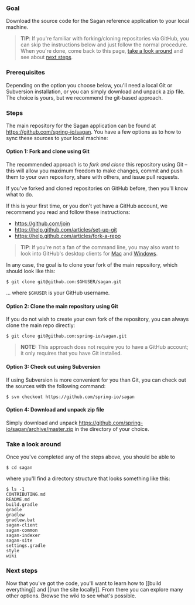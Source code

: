 ### Goal

Download the source code for the Sagan reference application to your local machine.

> **TIP**: If you're familiar with forking/cloning repositories via GitHub, you can skip the instructions below and just follow the normal procedure. When you're done, come back to this page, [take a look around](#take-a-look-around) and see about [next steps](#next-steps).

### Prerequisites

Depending on the option you choose below, you'll need a local Git or Subversion installation, or you can simply download and unpack a zip file. The choice is yours, but we recommend the git-based approach.

### Steps

The main repository for the Sagan application can be found at <https://github.com/spring-io/sagan>. You have a few options as to how to sync these sources to your local machine:

#### Option 1: Fork and clone using Git

The recommended approach is to _fork and clone_ this repository using Git – this will allow you maximum freedom to make changes, commit and push them to your own repository, share with others, and issue pull requests.

If you've forked and cloned repositories on GitHub before, then you'll know what to do.

If this is your first time, or you don't yet have a GitHub account, we recommend you read and follow these instructions:

 - <https://github.com/join>
 - <https://help.github.com/articles/set-up-git>
 - <https://help.github.com/articles/fork-a-repo>

> **TIP**: If you're not a fan of the command line, you may also want to look into GitHub's desktop clients for [Mac](http://mac.github.com) and [Windows](http://windows.github.com).

In any case, the goal is to clone your fork of the main repository, which should look like this:

    $ git clone git@github.com:$GHUSER/sagan.git

... where `$GHUSER` is your GitHub username.


#### Option 2: Clone the main repository using Git

If you do not wish to create your own fork of the repository, you can always clone the main repo directly:

    $ git clone git@github.com:spring-io/sagan.git

> **NOTE:** This approach does not require you to have a GitHub account; it only requires that you have Git installed.


#### Option 3: Check out using Subversion

If using Subversion is more convenient for you than Git, you can check out the sources with the following command:

    $ svn checkout https://github.com/spring-io/sagan


#### Option 4: Download and unpack zip file

Simply download and unpack <https://github.com/spring-io/sagan/archive/master.zip> in the directory of your choice.


### Take a look around

Once you've completed any of the steps above, you should be able to

    $ cd sagan

where you'll find a directory structure that looks something like this:

    $ ls -1
    CONTRIBUTING.md
    README.md
    build.gradle
    gradle
    gradlew
    gradlew.bat
    sagan-client
    sagan-common
    sagan-indexer
    sagan-site
    settings.gradle
    style
    wiki

### Next steps

Now that you've got the code, you'll want to learn how to [[build everything]] and [[run the site locally]]. From there you can explore many other options. Browse the wiki to see what's possible.
